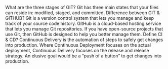 What are the three stages of GIT?
Git has three main states that your files can reside in: modified, staged, and committed.
Difference between GIT & GITHUB?
Git is a version control system that lets you manage and keep track of your source code history. GitHub is a cloud-based hosting service that lets you manage Git repositories. If you have open-source projects that use Git, then GitHub is designed to help you better manage them.
Define CI & CD?
Continuous Delivery is the automation of steps to safely get changes into production. Where Continuous Deployment focuses on the actual deployment, Continuous Delivery focuses on the release and release strategy. An elusive goal would be a “push of a button” to get changes into production.
